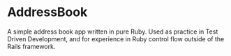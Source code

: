 # AddressBook

A simple address book app written in pure Ruby. Used as practice in Test Driven Development, and for experience in Ruby control flow outside of the Rails framework.
